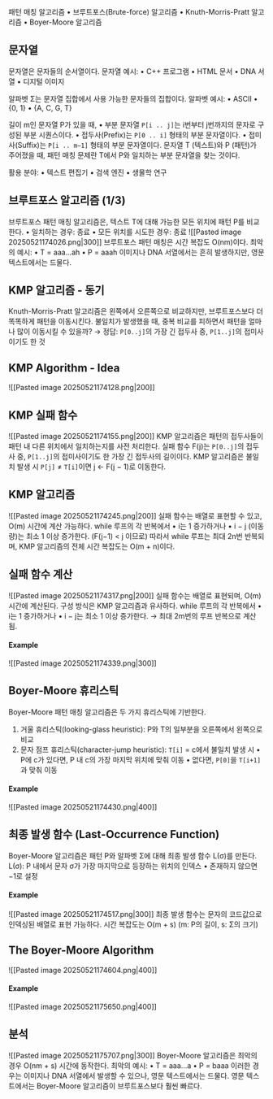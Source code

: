 패턴 매칭 알고리즘
	•	브루트포스(Brute-force) 알고리즘
	•	Knuth-Morris-Pratt 알고리즘
	•	Boyer-Moore 알고리즘
## 문자열 
문자열은 문자들의 순서열이다.
문자열 예시:
•	C++ 프로그램
•	HTML 문서
•	DNA 서열
•	디지털 이미지

알파벳 Σ는 문자열 집합에서 사용 가능한 문자들의 집합이다.
알파벳 예시:
•	ASCII
•	{0, 1}
•	{A, C, G, T}

길이 m인 문자열 P가 있을 때,
•	부분 문자열 `P[i .. j]`는 i번부터 j번까지의 문자로 구성된 부분 시퀀스이다.
•	접두사(Prefix)는 `P[0 .. i]` 형태의 부분 문자열이다.
•	접미사(Suffix)는 `P[i .. m−1]` 형태의 부분 문자열이다.
문자열 T (텍스트)와 P (패턴)가 주어졌을 때, 패턴 매칭 문제란 T에서 P와 일치하는 부분 문자열을 찾는 것이다.

활용 분야:
•	텍스트 편집기
•	검색 엔진
•	생물학 연구
## 브루트포스 알고리즘 (1/3)
브루트포스 패턴 매칭 알고리즘은,
텍스트 T에 대해 가능한 모든 위치에 패턴 P를 비교한다.
•	일치하는 경우: 종료
•	모든 위치를 시도한 경우: 종료
![[Pasted image 20250521174026.png|300]]
브루트포스 패턴 매칭은 시간 복잡도 O(nm)이다.
최악의 예시:
•	T = aaa…ah
•	P = aaah
이미지나 DNA 서열에서는 흔히 발생하지만, 영문 텍스트에서는 드물다.
## KMP 알고리즘 - 동기
Knuth-Morris-Pratt 알고리즘은 왼쪽에서 오른쪽으로 비교하지만, 브루트포스보다 더 똑똑하게 패턴을 이동시킨다.
불일치가 발생했을 때, 중복 비교를 피하면서 패턴을 얼마나 많이 이동시킬 수 있을까?
→ 정답: `P[0..j]`의 가장 긴 접두사 중, `P[1..j]`의 접미사이기도 한 것
## KMP Algorithm - Idea
![[Pasted image 20250521174128.png|200]]
## KMP 실패 함수
![[Pasted image 20250521174155.png|200]]
KMP 알고리즘은 패턴의 접두사들이 패턴 내 다른 위치에서 일치하는지를 사전 처리한다.
실패 함수 F(j)는 `P[0..j]`의 접두사 중, `P[1..j]`의 접미사이기도 한 가장 긴 접두사의 길이이다.
KMP 알고리즘은 불일치 발생 시 `P[j]` ≠ `T[i]`이면 j ← F(j − 1)로 이동한다.
## KMP 알고리즘
![[Pasted image 20250521174245.png|200]]
실패 함수는 배열로 표현할 수 있고, O(m) 시간에 계산 가능하다.
while 루프의 각 반복에서
•	i는 1 증가하거나
•	i − j (이동량)는 최소 1 이상 증가한다. (F(j−1) < j 이므로)
따라서 while 루프는 최대 2n번 반복되며, KMP 알고리즘의 전체 시간 복잡도는 O(m + n)이다.
## 실패 함수 계산
![[Pasted image 20250521174317.png|200]]
실패 함수는 배열로 표현되며, O(m) 시간에 계산된다.
구성 방식은 KMP 알고리즘과 유사하다.
while 루프의 각 반복에서
•	i는 1 증가하거나
•	i − j는 최소 1 이상 증가한다.
→ 최대 2m번의 루프 반복으로 계산됨.
#### Example
![[Pasted image 20250521174339.png|300]]
## Boyer-Moore 휴리스틱
Boyer-Moore 패턴 매칭 알고리즘은 두 가지 휴리스틱에 기반한다.
1.	거울 휴리스틱(looking-glass heuristic): P와 T의 일부분을 오른쪽에서 왼쪽으로 비교
2.	문자 점프 휴리스틱(character-jump heuristic): `T[i]` = c에서 불일치 발생 시
	•	P에 c가 있다면, P 내 c의 가장 마지막 위치에 맞춰 이동
	•	없다면, `P[0]`을 `T[i+1]`과 맞춰 이동
#### Example
![[Pasted image 20250521174430.png|400]]
## 최종 발생 함수 (Last-Occurrence Function)
Boyer-Moore 알고리즘은 패턴 P와 알파벳 Σ에 대해 최종 발생 함수 L(σ)를 만든다.
L(σ): P 내에서 문자 σ가 가장 마지막으로 등장하는 위치의 인덱스
	•	존재하지 않으면 −1로 설정
#### Example
![[Pasted image 20250521174517.png|300]]
최종 발생 함수는 문자의 코드값으로 인덱싱된 배열로 표현 가능하다.
시간 복잡도는 O(m + s) (m: P의 길이, s: Σ의 크기)
## The Boyer-Moore Algorithm
![[Pasted image 20250521174604.png|400]]
#### Example
![[Pasted image 20250521175650.png|400]]
## 분석
![[Pasted image 20250521175707.png|300]]
Boyer-Moore 알고리즘은 최악의 경우 O(nm + s) 시간에 동작한다.
최악의 예시:
	•	T = aaa…a
	•	P = baaa
이러한 경우는 이미지나 DNA 서열에서 발생할 수 있으나, 영문 텍스트에서는 드물다.
영문 텍스트에서는 Boyer-Moore 알고리즘이 브루트포스보다 훨씬 빠르다.